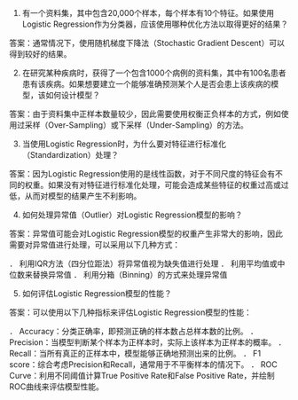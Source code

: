 1. 有一个资料集，其中包含20,000个样本，每个样本有10个特征。如果使用Logistic Regression作为分类器，应该使用哪种优化方法以取得更好的结果？

答案：通常情况下，使用随机梯度下降法（Stochastic Gradient Descent）可以得到较好的结果。

2. 在研究某种疾病时，获得了一个包含1000个病例的资料集，其中有100名患者患有该疾病。如果想要建立一个能够准确预测某个人是否会患上该疾病的模型，该如何设计模型？

答案：由于资料集中正样本数量较少，因此需要使用权衡正负样本的方式，例如使用过采样（Over-Sampling）或下采样（Under-Sampling）的方法。

3. 当使用Logistic Regression时，为什么要对特征进行标准化（Standardization）处理？

答案：因为Logistic Regression使用的是线性函数，对于不同尺度的特征会有不同的权重。如果没有对特征进行标准化处理，可能会造成某些特征的权重过高或过低，从而对模型的结果产生不利影响。

4. 如何处理异常值（Outlier）对Logistic Regression模型的影响？

答案：异常值可能会对Logistic Regression模型的权重产生非常大的影响，因此需要对异常值进行处理，可以采用以下几种方式：

． 利用IQR方法（四分位距法）将异常值视为缺失值进行处理
． 利用平均值或中位数来替换异常值
． 利用分箱（Binning）的方式来处理异常值

5. 如何评估Logistic Regression模型的性能？

答案：可以使用以下几种指标来评估Logistic Regression模型的性能：

． Accuracy：分类正确率，即预测正确的样本数占总样本数的比例。
． Precision：当模型判断某个样本为正样本时，实际上该样本为正样本的概率。
． Recall：当所有真正的正样本中，模型能够正确地预测出来的比例。
． F1 score：综合考虑Precision和Recall，通常用于不平衡样本的情况下。
． ROC Curve：利用不同阈值计算True Positive Rate和False Positive Rate，并绘制ROC曲线来评估模型性能。